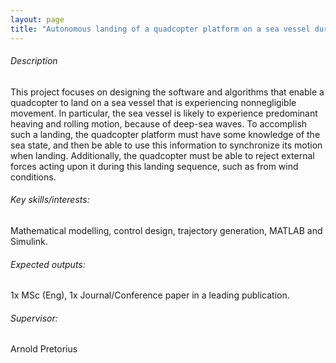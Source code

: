 ```yaml
---
layout: page
title: "Autonomous landing of a quadcopter platform on a sea vessel during rough sea state conditions"
---
```


<!-- Body-->
###### Description

This project focuses on designing the software and algorithms that enable a quadcopter to land on a sea vessel that is experiencing nonnegligible movement. In particular, the sea vessel is likely to experience predominant heaving and rolling motion, because of deep-sea waves. To accomplish such a landing, the quadcopter platform must have some knowledge of the sea state, and then be able to use this information to synchronize its motion when landing. Additionally, the quadcopter must be able to reject external forces acting upon it during this landing sequence, such as from wind conditions.
###### Key skills/interests:

Mathematical modelling, control design, trajectory generation, MATLAB and Simulink.

###### Expected outputs:

1x MSc (Eng), 1x Journal/Conference paper in a leading publication.

###### Supervisor: 

Arnold Pretorius 
